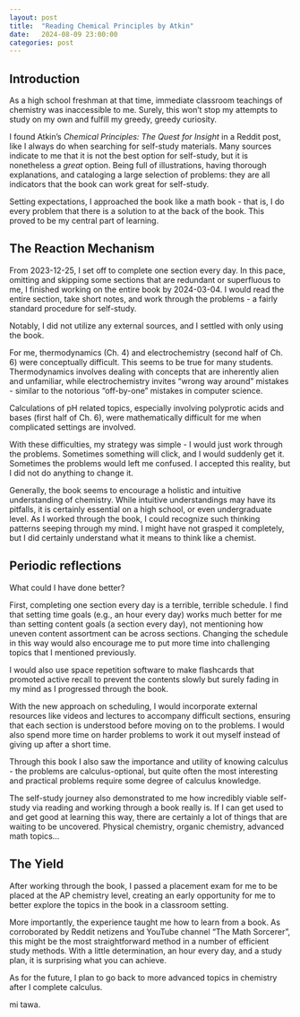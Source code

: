 ```yaml
---
layout: post
title:  "Reading Chemical Principles by Atkin"
date:   2024-08-09 23:00:00
categories: post
---
```

<!--more-->

## Introduction

As a high school freshman at that time, immediate classroom teachings of chemistry was inaccessible to me. Surely, this won’t stop my attempts to study on my own and fulfill my greedy, greedy curiosity.

I found Atkin’s *Chemical Principles: The Quest for Insight* in a Reddit post, like I always do when searching for self-study materials. Many sources indicate to me that it is not the best option for self-study, but it is nonetheless a *great* option. Being full of illustrations, having thorough explanations, and cataloging a large selection of problems: they are all indicators that the book can work great for self-study.

Setting expectations, I approached the book like a math book - that is, I do every problem that there is a solution to at the back of the book. This proved to be my central part of learning.

## The Reaction Mechanism

From 2023-12-25, I set off to complete one section every day. In this pace, omitting and skipping some sections that are redundant or superfluous to me, I finished working on the entire book by 2024-03-04. I would read the entire section, take short notes, and work through the problems - a fairly standard procedure for self-study.

Notably, I did not utilize any external sources, and I settled with only using the book.

For me, thermodynamics (Ch. 4) and electrochemistry (second half of Ch. 6) were conceptually difficult. This seems to be true for many students. Thermodynamics involves dealing with concepts that are inherently alien and unfamiliar, while electrochemistry invites “wrong way around” mistakes - similar to the notorious “off-by-one” mistakes in computer science.

Calculations of pH related topics, especially involving polyprotic acids and bases (first half of Ch. 6), were mathematically difficult for me when complicated settings are involved.

With these difficulties, my strategy was simple - I would just work through the problems. Sometimes something will click, and I would suddenly get it. Sometimes the problems would left me confused. I accepted this reality, but I did not do anything to change it.

Generally, the book seems to encourage a holistic and intuitive understanding of chemistry. While intuitive understandings may have its pitfalls, it is certainly essential on a high school, or even undergraduate level. As I worked through the book, I could recognize such thinking patterns seeping through my mind. I might have not grasped it completely, but I did certainly understand what it means to think like a chemist.

## Periodic reflections

What could I have done better?

First, completing one section every day is a terrible, terrible schedule. I find that setting time goals (e.g., an hour every day) works much better for me than setting content goals (a section every day), not mentioning how uneven content assortment can be across sections. Changing the schedule in this way would also encourage me to put more time into challenging topics that I mentioned previously.

I would also use space repetition software to make flashcards that promoted active recall to prevent the contents slowly but surely fading in my mind as I progressed through the book. 

With the new approach on scheduling, I would incorporate external resources like videos and lectures to accompany difficult sections, ensuring that each section is understood before moving on to the problems. I would also spend more time on harder problems to work it out myself instead of giving up after a short time.

Through this book I also saw the importance and utility of knowing calculus - the problems are calculus-optional, but quite often the most interesting and practical problems require some degree of calculus knowledge. 

The self-study journey also demonstrated to me how incredibly viable self-study via reading and working through a book really is. If I can get used to and get good at learning this way, there are certainly a lot of things that are waiting to be uncovered. Physical chemistry, organic chemistry, advanced math topics…

## The Yield

After working through the book, I passed a placement exam for me to be placed at the AP chemistry level, creating an early opportunity for me to better explore the topics in the book in a classroom setting. 

More importantly, the experience taught me how to learn from a book. As corroborated by Reddit netizens and YouTube channel “The Math Sorcerer”, this might be the most straightforward method in a number of efficient study methods. With a little determination, an hour every day, and a study plan, it is surprising what you can achieve.

As for the future, I plan to go back to more advanced topics in chemistry after I complete calculus.

mi tawa.